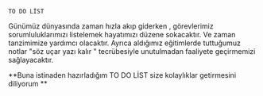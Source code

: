     TO DO LİST 

Günümüz dünyasında zaman hızla akıp giderken , görevlerimiz sorumluluklarımızı listelemek hayatımızı düzene sokacaktır. Ve zaman tanzimimize yardımcı olacaktır. 
Ayrıca aldığımız eğitimlerde tuttuğumuz notlar "söz uçar yazı kalır " tecrübesiyle unutulmadan faaliyete geçirmemizi sağlayacaktır.


**Buna istinaden hazırladığım TO DO LİST size kolaylıklar getirmesini diliyorum **
